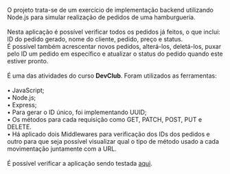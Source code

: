 <p>O projeto trata-se de um exercício de implementação backend utilizando Node.js para simular realização de pedidos de uma hamburgueria.<br><br>
Nesta aplicação é possível verificar todos os pedidos já feitos, o que inclui: ID do pedido gerado, nome do cliente, pedido, preço e status. <br>
É possível também acrescentar novos pedidos, alterá-los, deletá-los, puxar pelo ID um pedido em específico e atualizar o status do pedido quando este estiver pronto.
  <br>
  <br>
É uma das atividades do curso <b>DevClub</b>. Foram utilizados as ferramentas:<br><br>
  • JavaScript;<br>
  • Node.js;<br>
  • Express;<br>
  • Para gerar o ID único, foi implementando UUID;<br>
  • Os métodos para cada requisição como GET, PATCH, POST, PUT e DELETE.<br>
  • Há aplicado dois Middlewares para verificação dos IDs dos pedidos e outro para que seja possível visualizar qual o tipo de método usado a cada movimentação juntamente com a URL.
<br>
<br>
É possível verificar a aplicação sendo testada <a href="https://youtu.be/Lwd35V_65LY?si=UdTdtLv-E2MAz6jb">aqui</a>.
</p>
